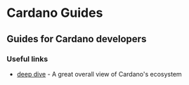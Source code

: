 # Cardano Guides

## Guides for Cardano developers

### Useful links

- [deep dive] - A great overall view of Cardano's ecosystem

[deep dive]: https://coinmarketcap.com/alexandria/article/a-deep-dive-into-cardano
